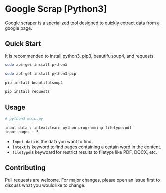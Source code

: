 # Google Scrap [Python3]

Google scraper is a specialized tool designed to quickly extract data from a google page.

## Quick Start

It is recommended to install python3, pip3, beautifulsoup4, and requests.

```bash
sudo apt-get install python3
```

```bash
sudo apt-get install python3-pip
```

```bash
pip install beautifulsoup4
```

```bash
pip install requests
```

## Usage

```bash
# python3 main.py

input data : intext:learn python programming filetype:pdf
input pages : 5
```

- `Input data` is the data you want to find.
- `intext` is keyword to find pages containing a certain word in the content.
- `filetype`is keywoard for restrict results to filetype like PDF, DOCX, etc.

## Contributing

Pull requests are welcome. For major changes, please open an issue first to discuss what you would like to change.
